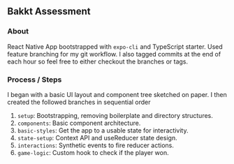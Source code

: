 ## Bakkt Assessment

### About

React Native App bootstrapped with ``expo-cli`` and TypeScript starter. Used feature
branching for my git workflow. I also tagged commits at the end of each hour so feel free to 
either checkout the branches or tags.

### Process / Steps

I began with a basic UI layout and component tree sketched on paper. I then created
the followed branches in sequential order

1. ``setup``: Bootstrapping, removing boilerplate and directory structures.
2. ``components``: Basic component architecture.
3. ``basic-styles``: Get the app to a usable state for interactivity.
4. ``state-setup``: Context API and useReducer state design.
5. ``interactions``: Synthetic events to fire reducer actions.
6. ``game-logic``: Custom hook to check if the player won.
